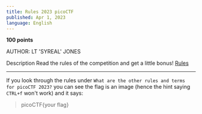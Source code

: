 ```yaml
---
title: Rules 2023 picoCTF
published: Apr 1, 2023
language: English
---
```



**100 points**

AUTHOR: LT 'SYREAL' JONES

Description
Read the rules of the competition and get a little bonus!
[Rules](https://picoctf.org/competitions/2023-spring-rules.html)

---

If you look through the rules under `What are the other rules and terms for picoCTF 2023?` you can see the flag is an image (hence the hint saying `CTRL+f` won't work) and it says:

> picoCTF{your flag}
